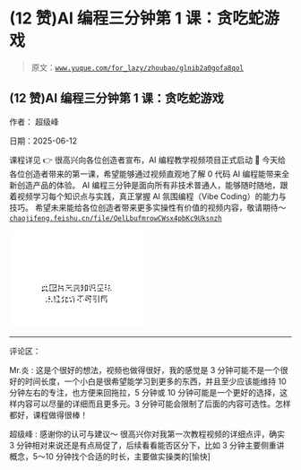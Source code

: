 # (12 赞)AI 编程三分钟第 1 课：贪吃蛇游戏

> 原文：[`www.yuque.com/for_lazy/zhoubao/glnib2a0gofa8qol`](https://www.yuque.com/for_lazy/zhoubao/glnib2a0gofa8qol)

## (12 赞)AI 编程三分钟第 1 课：贪吃蛇游戏

作者： 超级峰

日期：2025-06-12

课程详见 👉 很高兴向各位创造者宣布，AI 编程教学视频项目正式启动 🎉 今天给各位创造者带来的第一课，希望能够通过视频直观地了解 0 代码 AI
编程能带来全新创造产品的体验。 AI 编程三分钟是面向所有非技术普通人，能够随时随地，跟着视频学习每个知识点与实践，真正掌握 AI 氛围编程（Vibe
Coding）的能力与技巧。 希望未来能给各位创造者带来更多实操性有价值的视频内容，敬请期待～ [`chaojifeng.feishu.cn/file/QelLbufmrowCWsx4pbKc9Uksnzh`](https://chaojifeng.feishu.cn/file/QelLbufmrowCWsx4pbKc9Uksnzh)

![](img/105739f7d88c3f72223ea41c61b922e7.png "None")

* * *

评论区：

Mr.炎 : 这是个很好的想法，视频也做得很好，我的感觉是 3 分钟可能不是一个很好的时间长度，一个小白是很希望能学习到更多的东西，并且至少应该能维持 10 分钟左右的专注，也方便来回拖拉，5 分钟或 10 分钟可能是一个更好的选择，这样内容可以尽量的详细而且更多元。3 分钟可能会限制了后面的内容可选性。怎样都好，课程做得很棒！

超级峰 : 感谢你的认可与建议～
很高兴你对我第一次教程视频的详细点评，确实 3 分钟相对来说还是有点局促了，后续看看能否区分下，比如 3 分钟主要侧重讲概念，5～10 分钟找个合适的时长，主要做实操类的[愉快]
